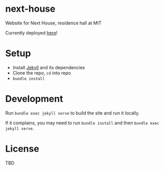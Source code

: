 # next-house
Website for Next House, residence hall at MIT

Currently deployed [here][site]!

# Setup

- Install [Jekyll][jekyll] and its dependencies
- Clone the repo, `cd` into repo
- `bundle install`

# Development

Run `bundle exec jekyll serve` to build the site and run it locally.

If it complains, you may need to run `bundle install` and then `bundle
exec jekyll serve`.

# License

TBD

[site]: https://cory2067.github.io/next-house
[jekyll]: https://jekyllrb.com/

